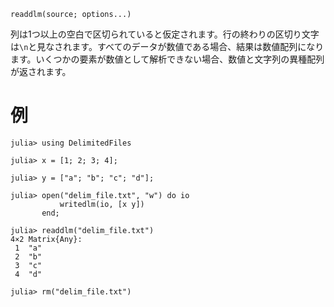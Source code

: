 ```
readdlm(source; options...)
```

列は1つ以上の空白で区切られていると仮定されます。行の終わりの区切り文字は`\n`と見なされます。すべてのデータが数値である場合、結果は数値配列になります。いくつかの要素が数値として解析できない場合、数値と文字列の異種配列が返されます。

# 例

```jldoctest
julia> using DelimitedFiles

julia> x = [1; 2; 3; 4];

julia> y = ["a"; "b"; "c"; "d"];

julia> open("delim_file.txt", "w") do io
           writedlm(io, [x y])
       end;

julia> readdlm("delim_file.txt")
4×2 Matrix{Any}:
 1  "a"
 2  "b"
 3  "c"
 4  "d"

julia> rm("delim_file.txt")
```
